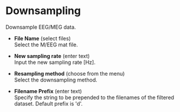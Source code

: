 # Downsampling  
Downsample EEG/MEG data.

* **File Name** (select files)  
Select the M/EEG mat file.

* **New sampling rate** (enter text)  
Input the new sampling rate [Hz].

* **Resampling method** (choose from the menu)  
Select the downsampling method.

* **Filename Prefix** (enter text)  
Specify the string to be prepended to the filenames of the filtered dataset. Default prefix is 'd'.
